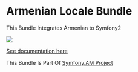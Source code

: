 Armenian Locale Bundle
====================

This Bundle Integrates Armenian to Symfony2

<a href="https://travis-ci.org/ArmCoder/ArmenianLocaleBundle">
  <img src="https://travis-ci.org/ArmCoder/ArmenianLocaleBundle.png"
</a>

<a href="/Resources/doc/index.md">See documentation here</a>

This Bundle Is Part Of <a href="http://www.symfony.am">Symfony.AM Project</a>

